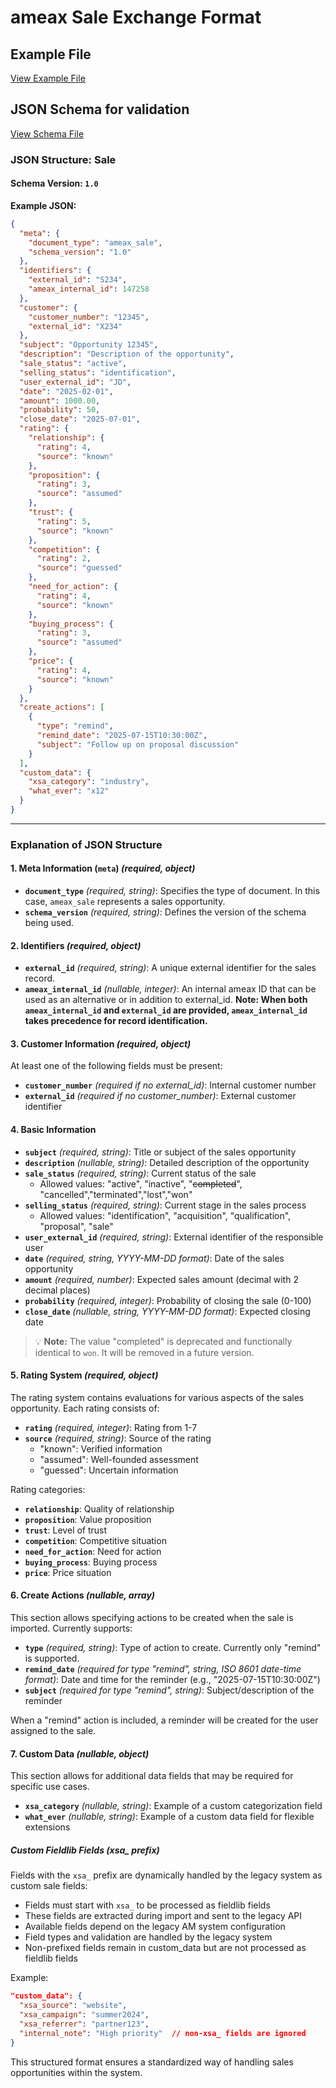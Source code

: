 # ameax Sale Exchange Format

## Example File
[View Example File](../examples/ameax_sale.json)

## JSON Schema for validation
[View Schema File](../schemas/ameax_sale.v1-0.schema.json)

### **JSON Structure: Sale**

#### **Schema Version:** `1.0`

**Example JSON:**
```json
{
  "meta": {
    "document_type": "ameax_sale",
    "schema_version": "1.0"
  },
  "identifiers": {
    "external_id": "S234",
    "ameax_internal_id": 147258
  },
  "customer": {
    "customer_number": "12345",
    "external_id": "X234"
  },
  "subject": "Opportunity 12345",
  "description": "Description of the opportunity",
  "sale_status": "active",
  "selling_status": "identification",
  "user_external_id": "JD",
  "date": "2025-02-01",
  "amount": 1000.00,
  "probability": 50,
  "close_date": "2025-07-01",
  "rating": {
    "relationship": {
      "rating": 4,
      "source": "known"
    },
    "proposition": {
      "rating": 3,
      "source": "assumed"
    },
    "trust": {
      "rating": 5,
      "source": "known"
    },
    "competition": {
      "rating": 2,
      "source": "guessed"
    },
    "need_for_action": {
      "rating": 4,
      "source": "known"
    },
    "buying_process": {
      "rating": 3,
      "source": "assumed"
    },
    "price": {
      "rating": 4,
      "source": "known"
    }
  },
  "create_actions": [
    {
      "type": "remind",
      "remind_date": "2025-07-15T10:30:00Z",
      "subject": "Follow up on proposal discussion"
    }
  ],
  "custom_data": {
    "xsa_category": "industry",
    "what_ever": "x12"
  }
}
```

---

### **Explanation of JSON Structure**

#### **1. Meta Information (`meta`)** *(required, object)*
- **`document_type`** *(required, string)*: Specifies the type of document. In this case, `ameax_sale` represents a sales opportunity.
- **`schema_version`** *(required, string)*: Defines the version of the schema being used.

#### **2. Identifiers** *(required, object)*
- **`external_id`** *(required, string)*: A unique external identifier for the sales record.
- **`ameax_internal_id`** *(nullable, integer)*: An internal ameax ID that can be used as an alternative or in addition to external_id. **Note: When both `ameax_internal_id` and `external_id` are provided, `ameax_internal_id` takes precedence for record identification.**

#### **3. Customer Information** *(required, object)*
At least one of the following fields must be present:
- **`customer_number`** *(required if no external_id)*: Internal customer number
- **`external_id`** *(required if no customer_number)*: External customer identifier

#### **4. Basic Information**
- **`subject`** *(required, string)*: Title or subject of the sales opportunity
- **`description`** *(nullable, string)*: Detailed description of the opportunity
- **`sale_status`** *(required, string)*: Current status of the sale
  - Allowed values: "active", "inactive", "~~completed~~", "cancelled","terminated","lost","won"
- **`selling_status`** *(required, string)*: Current stage in the sales process
  - Allowed values: "identification", "acquisition", "qualification", "proposal", "sale"
- **`user_external_id`** *(required, string)*: External identifier of the responsible user
- **`date`** *(required, string, YYYY-MM-DD format)*: Date of the sales opportunity
- **`amount`** *(required, number)*: Expected sales amount (decimal with 2 decimal places)
- **`probability`** *(required, integer)*: Probability of closing the sale (0-100)
- **`close_date`** *(nullable, string, YYYY-MM-DD format)*: Expected closing date
> 💡 **Note:** The value "completed" is deprecated and functionally identical to `won`. It will be removed in a future version.

#### **5. Rating System** *(required, object)*
The rating system contains evaluations for various aspects of the sales opportunity. Each rating consists of:
- **`rating`** *(required, integer)*: Rating from 1-7
- **`source`** *(required, string)*: Source of the rating
  - "known": Verified information
  - "assumed": Well-founded assessment
  - "guessed": Uncertain information

Rating categories:
- **`relationship`**: Quality of relationship
- **`proposition`**: Value proposition
- **`trust`**: Level of trust
- **`competition`**: Competitive situation
- **`need_for_action`**: Need for action
- **`buying_process`**: Buying process
- **`price`**: Price situation

#### **6. Create Actions** *(nullable, array)*
This section allows specifying actions to be created when the sale is imported. Currently supports:
- **`type`** *(required, string)*: Type of action to create. Currently only "remind" is supported.
- **`remind_date`** *(required for type "remind", string, ISO 8601 date-time format)*: Date and time for the reminder (e.g., "2025-07-15T10:30:00Z")
- **`subject`** *(required for type "remind", string)*: Subject/description of the reminder

When a "remind" action is included, a reminder will be created for the user assigned to the sale.

#### **7. Custom Data** *(nullable, object)*
This section allows for additional data fields that may be required for specific use cases.
- **`xsa_category`** *(nullable, string)*: Example of a custom categorization field
- **`what_ever`** *(nullable, string)*: Example of a custom data field for flexible extensions

##### **Custom Fieldlib Fields (xsa_ prefix)**

Fields with the `xsa_` prefix are dynamically handled by the legacy system as custom sale fields:

- Fields must start with `xsa_` to be processed as fieldlib fields
- These fields are extracted during import and sent to the legacy API
- Available fields depend on the legacy AM system configuration
- Field types and validation are handled by the legacy system
- Non-prefixed fields remain in custom_data but are not processed as fieldlib fields

Example:
```json
"custom_data": {
  "xsa_source": "website",
  "xsa_campaign": "summer2024",
  "xsa_referrer": "partner123",
  "internal_note": "High priority"  // non-xsa_ fields are ignored
}
```

This structured format ensures a standardized way of handling sales opportunities within the system. 